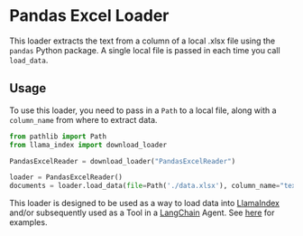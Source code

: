 # Pandas Excel Loader

This loader extracts the text from a column of a local .xlsx file using the `pandas` Python package. A single local file is passed in each time you call `load_data`.

## Usage

To use this loader, you need to pass in a `Path` to a local file, along with a `column_name` from where to extract data.


```python
from pathlib import Path
from llama_index import download_loader

PandasExcelReader = download_loader("PandasExcelReader")

loader = PandasExcelReader()
documents = loader.load_data(file=Path('./data.xlsx'), column_name="text_column",pandas_config={"sheet_name":"Sheet1"})
```

This loader is designed to be used as a way to load data into [LlamaIndex](https://github.com/jerryjliu/gpt_index/tree/main/gpt_index) and/or subsequently used as a Tool in a [LangChain](https://github.com/hwchase17/langchain) Agent. See [here](https://github.com/emptycrown/llama-hub/tree/main) for examples.
